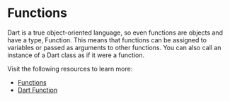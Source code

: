 # Functions

Dart is a true object-oriented language, so even functions are objects and have a type, Function. This means that functions can be assigned to variables or passed as arguments to other functions. You can also call an instance of a Dart class as if it were a function. 

Visit the following resources to learn more:

- [Functions](https://dart.dev/guides/language/language-tour#functions)
- [Dart Function](https://www.javatpoint.com/dart-function)